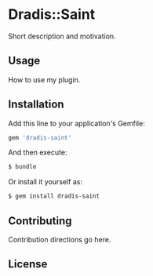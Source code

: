 # Dradis::Saint
Short description and motivation.

## Usage
How to use my plugin.

## Installation
Add this line to your application's Gemfile:

```ruby
gem 'dradis-saint'
```

And then execute:
```bash
$ bundle
```

Or install it yourself as:
```bash
$ gem install dradis-saint
```

## Contributing
Contribution directions go here.

## License
